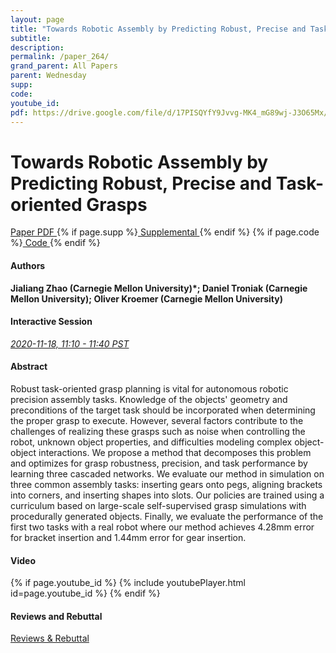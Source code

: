 ```yaml
---
layout: page
title: "Towards Robotic Assembly by Predicting Robust, Precise and Task-oriented Grasps"
subtitle: 
description:
permalink: /paper_264/
grand_parent: All Papers
parent: Wednesday
supp: 
code: 
youtube_id: 
pdf: https://drive.google.com/file/d/17PISQYfY9Jvvg-MK4_mG89wj-J3O65Mx/view
---
```


# Towards Robotic Assembly by Predicting Robust, Precise and Task-oriented Grasps

<a href="https://drive.google.com/file/d/17PISQYfY9Jvvg-MK4_mG89wj-J3O65Mx/view" target="_blank" rel="noopener noreferrer" class="btn btn-blue"><i class="fa fa-file-text-o" aria-hidden="true"></i> Paper PDF </a> {% if page.supp %}<a href="" target="_blank" rel="noopener noreferrer" class="btn btn-green"><i class="fa fa-file-text-o" aria-hidden="true"></i> Supplemental </a>{% endif %} {% if page.code %}<a href="" target="_blank" rel="noopener noreferrer" class="btn"><i class="fa fa-github" aria-hidden="true"></i> Code </a>{% endif %} 

#### Authors
**Jialiang Zhao (Carnegie Mellon University)*; Daniel Troniak (Carnegie Mellon University); Oliver Kroemer (Carnegie Mellon University)**

#### Interactive Session
<a href="https://pheedloop.com/corl2020/virtual/?page=sessions&section=SESXZBV8NPTFWYNGK" target="_blank" rel="noopener noreferrer"><em>2020-11-18, 11:10 - 11:40 PST </em></a>

#### Abstract
Robust task-oriented grasp planning is vital for autonomous robotic precision assembly tasks. Knowledge of the objects' geometry and preconditions of the target task should be incorporated when determining the proper grasp to execute. However, several factors contribute to the challenges of realizing these grasps such as noise when controlling the robot, unknown object properties, and difficulties modeling complex object-object interactions. We propose a method that decomposes this problem and optimizes for grasp robustness, precision, and task performance by learning three cascaded networks. We evaluate our method in simulation on three common assembly tasks: inserting gears onto pegs, aligning brackets into corners, and inserting shapes into slots. Our policies are trained using a curriculum based on large-scale self-supervised grasp simulations with procedurally generated objects. Finally, we evaluate the performance of the first two tasks with a real robot where our method achieves 4.28mm error for bracket insertion and 1.44mm error for gear insertion. 

#### Video
{% if page.youtube_id %}
{% include youtubePlayer.html id=page.youtube_id %}
{% endif %}

#### Reviews and Rebuttal
<a href="https://drive.google.com/file/d/1MzGDI3LO2MbbrgL6Sr8nQkIjk8X-UBrv/view" target="_blank" rel="noopener noreferrer" class="btn btn-purple"><i class="fa fa-pencil-square-o" aria-hidden="true"></i> Reviews & Rebuttal </a>

